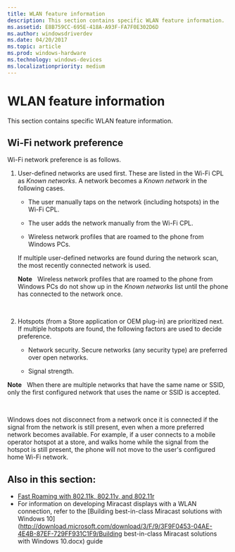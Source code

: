 ```yaml
---
title: WLAN feature information
description: This section contains specific WLAN feature information.
ms.assetid: E8B759CC-695E-418A-A93F-FA7F0E302D6D
ms.author: windowsdriverdev
ms.date: 04/20/2017
ms.topic: article
ms.prod: windows-hardware
ms.technology: windows-devices
ms.localizationpriority: medium
---
```


# WLAN feature information


This section contains specific WLAN feature information.

## Wi-Fi network preference


Wi-Fi network preference is as follows.

1.  User-defined networks are used first. These are listed in the Wi-Fi CPL as *Known networks*. A network becomes a *Known network* in the following cases.

    -   The user manually taps on the network (including hotspots) in the Wi-Fi CPL.

    -   The user adds the network manually from the Wi-Fi CPL.

    -   Wireless network profiles that are roamed to the phone from Windows PCs.

    If multiple user-defined networks are found during the network scan, the most recently connected network is used.

    **Note**  
    Wireless network profiles that are roamed to the phone from Windows PCs do not show up in the *Known networks* list until the phone has connected to the network once.

     

2.  Hotspots (from a Store application or OEM plug-in) are prioritized next. If multiple hotspots are found, the following factors are used to decide preference.

    -   Network security. Secure networks (any security type) are preferred over open networks.

    -   Signal strength.

**Note**  
When there are multiple networks that have the same name or SSID, only the first configured network that uses the name or SSID is accepted.

 

Windows does not disconnect from a network once it is connected if the signal from the network is still present, even when a more preferred network becomes available. For example, if a user connects to a mobile operator hotspot at a store, and walks home while the signal from the hotspot is still present, the phone will not move to the user's configured home Wi-Fi network.

## Also in this section:


-   [Fast Roaming with 802.11k, 802.11v, and 802.11r](fast-roaming-with-802-11k--802-11v--and-802-11r.md)
- For information on developing Miracast displays with a WLAN connection, refer to the [Building best-in-class Miracast solutions with Windows 10](http://download.microsoft.com/download/3/F/9/3F9F0453-04AE-4E4B-87EF-729FF931C1F9/Building best-in-class Miracast solutions with Windows 10.docx) guide

 

 





